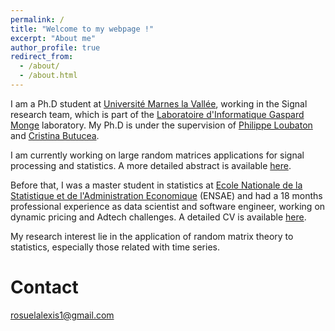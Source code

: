 ```yaml
---
permalink: /
title: "Welcome to my webpage !"
excerpt: "About me"
author_profile: true
redirect_from:
  - /about/
  - /about.html
---
```


I am a Ph.D student at [Université Marnes la Vallée](http://www.u-pem.fr/), working in the Signal research team, which is part of the [Laboratoire d'Informatique Gaspard Monge](http://ligm.u-pem.fr/accueil/) laboratory. My Ph.D is under the supervision of [Philippe Loubaton](http://www-syscom.univ-mlv.fr/~loubaton/) and [Cristina Butucea](http://perso-math.univ-mlv.fr/users/butucea.cristina/).

I am currently working on large random matrices applications for signal processing and statistics. A more detailed abstract is available [here](http://www.theses.fr/s210399).

Before that, I was a master student in statistics at [Ecole Nationale de la Statistique et de l'Administration Economique](https://www.ensae.fr/) (ENSAE) and had a 18 months professional experience as data scientist and software engineer, working on dynamic pricing and Adtech challenges. A detailed CV is available [here](https://www.linkedin.com/in/alexis-rosuel/).

My research interest lie in the application of random matrix theory to statistics, especially those related with time series.


Contact
======
rosuelalexis1@gmail.com

